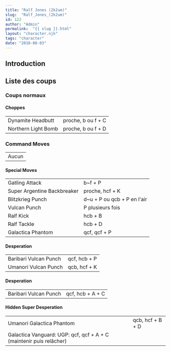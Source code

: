 ```yaml
---
title: "Ralf Jones (2k2um)"
slug:  "Ralf_Jones_(2k2um)"
id: 122
author: "Admin"
permalink:  "{{ slug }}.html"
layout: "character.njk"
tags: "character"
date: "2010-08-03"
---
```


## Introduction

## Liste des coups

### Coups normaux

#### Choppes

|                     |                    |
|---------------------|--------------------|
| Dynamite Headbutt   | proche, b ou f + C |
| Northern Light Bomb | proche, b ou f + D |

### Command Moves

|       |
|-------|
| Aucun |

#### Special Moves

|                             |                              |
|-----------------------------|------------------------------|
| Gatling Attack              | b\~f + P                     |
| Super Argentine Backbreaker | proche, hcf + K              |
| Blitzkrieg Punch            | d\~u + P ou qcb + P en l'air |
| Vulcan Punch                | P plusieurs fois             |
| Ralf Kick                   | hcb + B                      |
| Ralf Tackle                 | hcb + D                      |
| Galactica Phantom           | qcf, qcf + P                 |

#### Desperation

|                       |              |
|-----------------------|--------------|
| Baribari Vulcan Punch | qcf, hcb + P |
| Umanori Vulcan Punch  | qcb, hcf + K |

#### Desperation

|                       |                  |
|-----------------------|------------------|
| Baribari Vulcan Punch | qcf, hcb + A + C |

#### Hidden Super Desperation

|                                                                     |                  |
|---------------------------------------------------------------------|------------------|
| Umanori Galactica Phantom                                           | qcb, hcf + B + D |
| Galactica Vanguard: UGP: qcf, qcf + A + C (maintenir puis relâcher) |                  |
